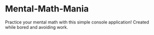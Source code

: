 # Mental-Math-Mania
Practice your mental math with this simple console application! Created while bored and avoiding work.
